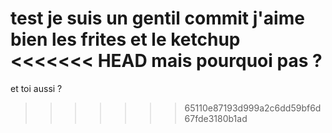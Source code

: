  test je suis un gentil commit
j'aime bien les frites
et le ketchup
<<<<<<< HEAD
mais pourquoi pas ?
=======
et toi aussi ?

>>>>>>> 65110e87193d999a2c6dd59bf6d67fde3180b1ad

